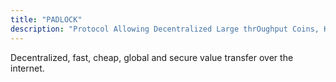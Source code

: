 ```yaml
---
title: "PADLOCK"
description: "Protocol Allowing Decentralized Large thrOughput Coins, Kool"
---
```

Decentralized, fast, cheap, global and secure value transfer over the internet.
